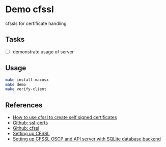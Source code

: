 # Demo cfssl

cfssls for certificate handling

## Tasks

- [ ] demonstrate usage of server

## Usage

```bash
make install-macosx
make demo
make verify-client
```

## References

- [How to use cfssl to create self signed certificates](https://rob-blackbourn.medium.com/how-to-use-cfssl-to-create-self-signed-certificates-d55f76ba5781)
- [Github: ssl-certs](https://github.com/rob-blackbourn/ssl-certs)
- [Github: cfssl](https://github.com/cloudflare/cfssl)
- [Setting up CFSSL](https://propellered.com/posts/cfssl_setting_up/)
- [Setting up CFSSL OSCP and API server with SQLite database backend](https://propellered.com/posts/cfssl_setting_up_ocsp_api/)
